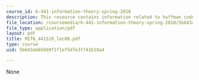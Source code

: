 ```yaml
---
course_id: 6-441-information-theory-spring-2010
description: This resource contains information related to huffman codes.
file_location: /coursemedia/6-441-information-theory-spring-2010/5b643a665669f1f1ef5d7e3ff41b18a4_MIT6_441S10_lec06.pdf
file_type: application/pdf
layout: pdf
title: MIT6_441S10_lec06.pdf
type: course
uid: 5b643a665669f1f1ef5d7e3ff41b18a4

---
```

None